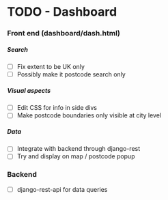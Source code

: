 # TODO - Dashboard

### Front end (dashboard/dash.html)
##### Search
- [ ] Fix extent to be UK only
- [ ] Possibly make it postcode search only

##### Visual aspects
- [ ] Edit CSS for info in side divs
- [ ] Make postcode boundaries only visible at city level

##### Data
- [ ] Integrate with backend through django-rest
- [ ] Try and display on map / postcode popup

### Backend
- [ ] django-rest-api for data queries